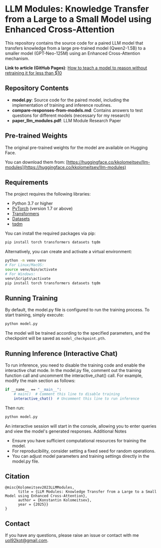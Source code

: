 # LLM Modules: Knowledge Transfer from a Large to a Small Model using Enhanced Cross-Attention

This repository contains the source code for a paired LLM model that transfers knowledge from a large pre-trained model (Qwen2-1.5B) to a smaller model (GPT-Neo-125M) using an Enhanced Cross-Attention mechanism.

**Link to article (GitHub Pages)**: [How to teach a model to reason without retraining it for less than $10](https://k-kolomeitsev.github.io/LLM-Modules/)

## Repository Contents

- **model.py**: Source code for the paired model, including the implementation of training and inference routines.
- **compare-responses-from-models.md**: Contains answers to test questions for different models (necessary for my research)
- **paper_llm_modules.pdf**: LLM Module Research Paper

## Pre-trained Weights

The original pre-trained weights for the model are available on Hugging Face.

You can download them from: [https://huggingface.co/kkolomeitsev/llm-modules](https://huggingface.co/kkolomeitsev/llm-modules)

## Requirements

The project requires the following libraries:

- Python 3.7 or higher
- [PyTorch](https://pytorch.org/) (version 1.7 or above)
- [Transformers](https://huggingface.co/transformers/)
- [Datasets](https://huggingface.co/docs/datasets/)
- [tqdm](https://github.com/tqdm/tqdm)

You can install the required packages via pip:

```bash
pip install torch transformers datasets tqdm
```

Alternatively, you can create and activate a virtual environment:

```bash
python -m venv venv
# For Linux/MacOS:
source venv/bin/activate
# For Windows:
venv\Scripts\activate
pip install torch transformers datasets tqdm
```

## Running Training

By default, the model.py file is configured to run the training process. To start training, simply execute:

```bash
python model.py
```

The model will be trained according to the specified parameters, and the checkpoint will be saved as `model_checkpoint.pth`.

## Running Inference (Interactive Chat)

To run inference, you need to disable the training code and enable the interactive chat mode. In the model.py file, comment out the training function call and uncomment the interactive_chat() call. For example, modify the main section as follows:

```bash
if __name__ == "__main__":
    # main()  # Comment this line to disable training
    interactive_chat()  # Uncomment this line to run inference
```

Then run:

```bash
python model.py
```

An interactive session will start in the console, allowing you to enter queries and view the model's generated responses.
Additional Notes

- Ensure you have sufficient computational resources for training the model.
- For reproducibility, consider setting a fixed seed for random operations.
- You can adjust model parameters and training settings directly in the model.py file.

## Citation

```
@misc{Kolomeitsev2023LLMModules,
      title = {LLM Modules: Knowledge Transfer from a Large to a Small Model using Enhanced Cross-Attention},
      author = {Konstantin Kolomeitsev},
      year = {2025}}
}

```

## Contact

If you have any questions, please raise an issue or contact with me [uol92kot@gmail.com](uol92kot@gmail.com).
